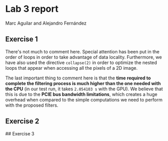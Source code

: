 # Lab 3 report

Marc Aguilar and Alejandro Fernández

## Exercise 1

There's not much to comment here. Special attention has been put in the order of loops in order to take advantage of data locality. Furthermore, we have also used the directive `collapse(2)` in order to optimize the nested loops that appear when accessing all the pixels of a 2D image.

The last important thing to comment here is that the **time required to complete the filtering process is much higher than the one needed with the CPU** (in our test run, it takes `2.054103 s` with the GPU). We believe that this is due to the **PCIE bus bandwidth limitations**, which creates a huge overhead when compared to the simple computations we need to perform with the proposed filters.

## Exercise 2


## Exercise 3




